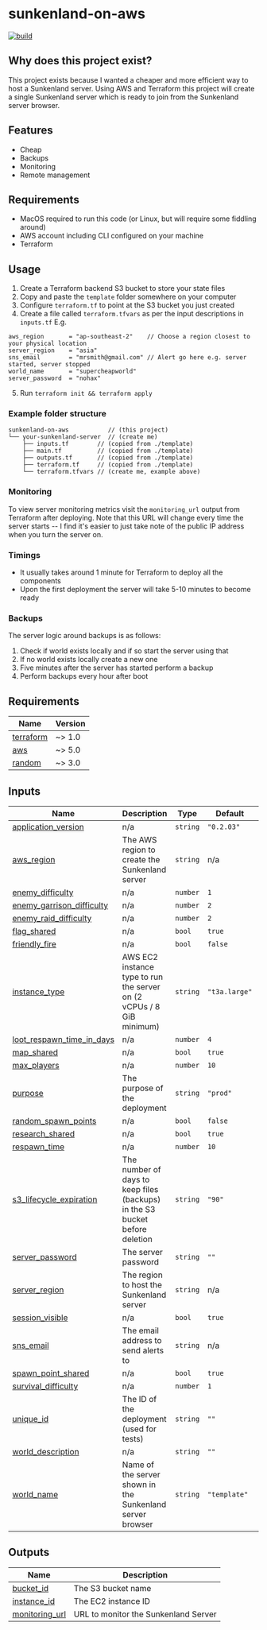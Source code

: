 # sunkenland-on-aws

[![build](https://github.com/wahlfeld/sunkenland-on-aws/actions/workflows/build.yml/badge.svg)](https://github.com/wahlfeld/sunkenland-on-aws/actions/workflows/build.yml)

## Why does this project exist?

This project exists because I wanted a cheaper and more efficient way to host a
Sunkenland server. Using AWS and Terraform this project will create a single
Sunkenland server which is ready to join from the Sunkenland server browser.

## Features

* Cheap
* Backups
* Monitoring
* Remote management

## Requirements

* MacOS required to run this code (or Linux, but will require some fiddling around)
* AWS account including CLI configured on your machine
* Terraform

## Usage

1. Create a Terraform backend S3 bucket to store your state files
2. Copy and paste the `template` folder somewhere on your computer
3. Configure `terraform.tf` to point at the S3 bucket you just created
4. Create a file called `terraform.tfvars` as per the input descriptions in `inputs.tf` E.g.
```
aws_region       = "ap-southeast-2"    // Choose a region closest to your physical location
server_region    = "asia"
sns_email        = "mrsmith@gmail.com" // Alert go here e.g. server started, server stopped
world_name       = "supercheapworld"
server_password  = "nohax"
```
5. Run `terraform init && terraform apply`

### Example folder structure

```
sunkenland-on-aws           // (this project)
└── your-sunkenland-server  // (create me)
    ├── inputs.tf        // (copied from ./template)
    ├── main.tf          // (copied from ./template)
    ├── outputs.tf       // (copied from ./template)
    ├── terraform.tf     // (copied from ./template)
    └── terraform.tfvars // (create me, example above)
```

### Monitoring

To view server monitoring metrics visit the `monitoring_url` output from
Terraform after deploying. Note that this URL will change every time the
server starts -- I find it's easier to just take note of the public IP
address when you turn the server on.

### Timings

* It usually takes around 1 minute for Terraform to deploy all the components
* Upon the first deployment the server will take 5-10 minutes to become ready

### Backups

The server logic around backups is as follows:

1. Check if world exists locally and if so start the server using that
2. If no world exists locally create a new one
4. Five minutes after the server has started perform a backup
5. Perform backups every hour after boot

<!-- BEGIN_TF_DOCS -->
## Requirements

| Name | Version |
|------|---------|
| <a name="requirement_terraform"></a> [terraform](#requirement\_terraform) | ~> 1.0 |
| <a name="requirement_aws"></a> [aws](#requirement\_aws) | ~> 5.0 |
| <a name="requirement_random"></a> [random](#requirement\_random) | ~> 3.0 |

## Inputs

| Name | Description | Type | Default | Required |
|------|-------------|------|---------|:--------:|
| <a name="input_application_version"></a> [application\_version](#input\_application\_version) | n/a | `string` | `"0.2.03"` | no |
| <a name="input_aws_region"></a> [aws\_region](#input\_aws\_region) | The AWS region to create the Sunkenland server | `string` | n/a | yes |
| <a name="input_enemy_difficulty"></a> [enemy\_difficulty](#input\_enemy\_difficulty) | n/a | `number` | `1` | no |
| <a name="input_enemy_garrison_difficulty"></a> [enemy\_garrison\_difficulty](#input\_enemy\_garrison\_difficulty) | n/a | `number` | `2` | no |
| <a name="input_enemy_raid_difficulty"></a> [enemy\_raid\_difficulty](#input\_enemy\_raid\_difficulty) | n/a | `number` | `2` | no |
| <a name="input_flag_shared"></a> [flag\_shared](#input\_flag\_shared) | n/a | `bool` | `true` | no |
| <a name="input_friendly_fire"></a> [friendly\_fire](#input\_friendly\_fire) | n/a | `bool` | `false` | no |
| <a name="input_instance_type"></a> [instance\_type](#input\_instance\_type) | AWS EC2 instance type to run the server on (2 vCPUs / 8 GiB minimum) | `string` | `"t3a.large"` | no |
| <a name="input_loot_respawn_time_in_days"></a> [loot\_respawn\_time\_in\_days](#input\_loot\_respawn\_time\_in\_days) | n/a | `number` | `4` | no |
| <a name="input_map_shared"></a> [map\_shared](#input\_map\_shared) | n/a | `bool` | `true` | no |
| <a name="input_max_players"></a> [max\_players](#input\_max\_players) | n/a | `number` | `10` | no |
| <a name="input_purpose"></a> [purpose](#input\_purpose) | The purpose of the deployment | `string` | `"prod"` | no |
| <a name="input_random_spawn_points"></a> [random\_spawn\_points](#input\_random\_spawn\_points) | n/a | `bool` | `false` | no |
| <a name="input_research_shared"></a> [research\_shared](#input\_research\_shared) | n/a | `bool` | `true` | no |
| <a name="input_respawn_time"></a> [respawn\_time](#input\_respawn\_time) | n/a | `number` | `10` | no |
| <a name="input_s3_lifecycle_expiration"></a> [s3\_lifecycle\_expiration](#input\_s3\_lifecycle\_expiration) | The number of days to keep files (backups) in the S3 bucket before deletion | `string` | `"90"` | no |
| <a name="input_server_password"></a> [server\_password](#input\_server\_password) | The server password | `string` | `""` | no |
| <a name="input_server_region"></a> [server\_region](#input\_server\_region) | The region to host the Sunkenland server | `string` | n/a | yes |
| <a name="input_session_visible"></a> [session\_visible](#input\_session\_visible) | n/a | `bool` | `true` | no |
| <a name="input_sns_email"></a> [sns\_email](#input\_sns\_email) | The email address to send alerts to | `string` | n/a | yes |
| <a name="input_spawn_point_shared"></a> [spawn\_point\_shared](#input\_spawn\_point\_shared) | n/a | `bool` | `true` | no |
| <a name="input_survival_difficulty"></a> [survival\_difficulty](#input\_survival\_difficulty) | n/a | `number` | `1` | no |
| <a name="input_unique_id"></a> [unique\_id](#input\_unique\_id) | The ID of the deployment (used for tests) | `string` | `""` | no |
| <a name="input_world_description"></a> [world\_description](#input\_world\_description) | n/a | `string` | `""` | no |
| <a name="input_world_name"></a> [world\_name](#input\_world\_name) | Name of the server shown in the Sunkenland server browser | `string` | `"template"` | no |

## Outputs

| Name | Description |
|------|-------------|
| <a name="output_bucket_id"></a> [bucket\_id](#output\_bucket\_id) | The S3 bucket name |
| <a name="output_instance_id"></a> [instance\_id](#output\_instance\_id) | The EC2 instance ID |
| <a name="output_monitoring_url"></a> [monitoring\_url](#output\_monitoring\_url) | URL to monitor the Sunkenland Server |
<!-- END_TF_DOCS -->
